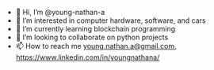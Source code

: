- 👋 Hi, I’m @young-nathan-a
- 👀 I’m interested in computer hardware, software, and cars
- 🌱 I’m currently learning blockchain programming
- 💞️ I’m looking to collaborate on python projects
- 📫 How to reach me young.nathan.a@gmail.com, https://www.linkedin.com/in/youngnathana/

